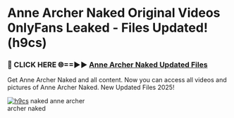 # Anne Archer Naked Original Videos 0nlyFans Leaked - Files Updated! (h9cs)

<h3>🔴 CLICK HERE 🌐==►► <a href="https://tinyurl.com/yckcrads" rel="nofollow">Anne Archer Naked Updated Files</a></h3>

Get Anne Archer Naked and all content. Now you can access all videos and pictures of Anne Archer Naked. New Updated Files 2025!

[![h9cs](https://i.imgur.com/hpKpOFt.gif)](https://tinyurl.com/yckcrads)
naked anne archer<br>
archer naked